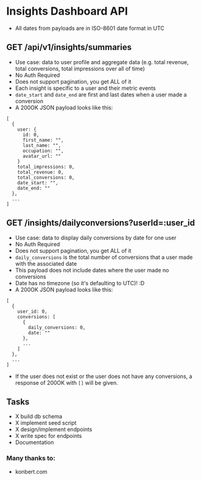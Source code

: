 # Insights Dashboard API

- All dates from payloads are in ISO-8601 date format in UTC

## GET /api/v1/insights/summaries
- Use case: data to user profile and aggregate data (e.g. total revenue, total conversions, total impressions over all of time)
- No Auth Required
- Does not support pagination, you get ALL of it
- Each insight is specific to a user and their metric events
- `date_start` and `date_end` are first and last dates when a user made a conversion
- A 200OK JSON payload looks like this:
```
[
  {
    user: {
      id: 0,
      first_name: "",
      last_name: "",
      occupation: "",
      avatar_url: ""
    }
    total_impressions: 0,
    total_revenue: 0,
    total_conversions: 0,
    date_start: "",
    date_end: ""
  },
  ...
]
```

## GET /insights/dailyconversions?userId=:user_id
- Use case: data to display daily conversions by date for one user
- No Auth Required
- Does not support pagination, you get ALL of it
- `daily_conversions` is the total number of conversions that a user made with the associated date
- This payload does not include dates where the user made no conversions
- Date has no timezone (so it's defaulting to UTC)! :D
- A 200OK JSON payload looks like this:
```
[
  { 
    user_id: 0,
    conversions: [  
      {
        daily_conversions: 0,
        date: ""
      },
      ...
    ]
  },
  ...
]
```
- If the user does not exist or the user does not have any conversions, a response of 200OK with `[]` will be given.


## Tasks
- X build db schema
- X implement seed script
- X design/implement endpoints
- X write spec for endpoints
- Documentation

### Many thanks to:
- konbert.com

